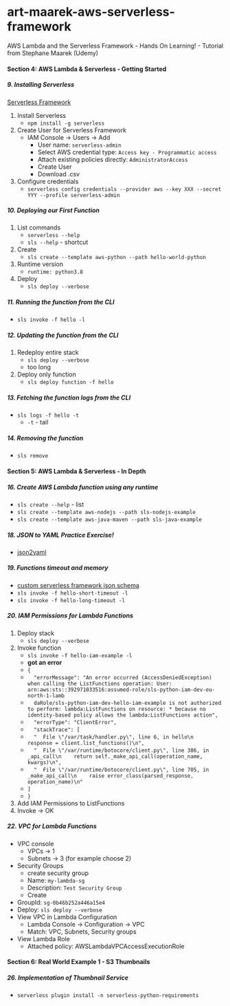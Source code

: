 # art-maarek-aws-serverless-framework
AWS Lambda and the Serverless Framework - Hands On Learning!  - Tutorial from Stephane Maarek (Udemy)

####  Section 4: AWS Lambda & Serverless - Getting Started

#####  9. Installing Serverless

[Serverless Framework](https://www.serverless.com/)
1.  Install Serverless
    -  `npm install -g serverless`
2.  Create User for Serverless Framework
    -  IAM Console -> Users -> Add
        -  User name: `serverless-admin`
        -  Select AWS credential type: `Access key - Programmatic access`
        -  Attach existing policies directly: `AdministratorAccess`
        -  Create User
        -  Download .csv
3.  Configure credentials
    -  `serverless config credentials --provider aws --key XXX --secret YYY --profile serverless-admin`

#####  10. Deploying our First Function

1.  List commands
    -  `serverless --help`
    -  `sls --help` - shortcut
2.  Create 
    -  `sls create --template aws-python --path hello-world-python`
3.  Runtime version
    -  `runtime: python3.8`
4.  Deploy
    -  `sls deploy --verbose`

#####  11. Running the function from the CLI

-  `sls invoke -f hello -l`

#####  12. Updating the function from the CLI

1.  Redeploy entire stack
    -  `sls deploy --verbose`
    -  too long
2.  Deploy only function
    -  `sls deploy function -f hello`

#####  13. Fetching the function logs from the CLI

-  `sls logs -f hello -t`
    - `-t` - tail

#####  14. Removing the function

-  `sls remove`

####  Section 5: AWS Lambda & Serverless - In Depth

#####  16. Create AWS Lambda function using any runtime

-  `sls create --help` - list
-  `sls create --template aws-nodejs --path sls-nodejs-example`
-  `sls create --template aws-java-maven --path sls-java-example`

#####  18. JSON to YAML Practice Exercise!

- [json2yaml](https://www.json2yaml.com/)

#####  19. Functions timeout and memory

-  [custom serverless framework json schema](https://raw.githubusercontent.com/softprops/serverless-yml-schema/master/serverless-schema.json)
-  `sls invoke -f hello-short-timeout -l`
-  `sls invoke -f hello-long-timeout -l`

#####  20. IAM Permissions for Lambda Functions

1.  Deploy stack
    -  `sls deploy --verbose`
2.  Invoke function    
    -  `sls invoke -f hello-iam-example -l`
    -  **got an error**   
    -  `{`
    -  `  "errorMessage": "An error occurred (AccessDeniedException) when calling the ListFunctions operation: User: arn:aws:sts::392971033516:assumed-role/sls-python-iam-dev-eu-north-1-lamb`
    -  `  daRole/sls-python-iam-dev-hello-iam-example is not authorized to perform: lambda:ListFunctions on resource: * because no identity-based policy allows the lambda:ListFunctions action",`
    -  `  "errorType": "ClientError",`
    -  `  "stackTrace": [`
    -  `  "  File \"/var/task/handler.py\", line 6, in hello\n    response = client.list_functions()\n",`
    -  `  "  File \"/var/runtime/botocore/client.py\", line 386, in _api_call\n    return self._make_api_call(operation_name, kwargs)\n",`
    -  `  "  File \"/var/runtime/botocore/client.py\", line 705, in _make_api_call\n    raise error_class(parsed_response, operation_name)\n"`
    -  `]`
    -  `}`
3.  Add IAM Permissions to ListFunctions
4.  Invoke -> OK

#####  22. VPC for Lambda Functions

-  VPC console
    -  VPCs -> 1
    -  Subnets -> 3 (for example choose 2)
-  Security Groups
    -  create security group
    -  Name: `my-lambda-sg`
    -  Description: `Test Security Group`
    -  Create
-  GroupId: `sg-0b46b252a446a15e4`
-  Deploy: `sls deploy --verbose`
-  View VPC in Lambda Configuration
    -  Lambda Console -> Configuration -> VPC
    -  Match: VPC, Subnets, Security groups
-  View Lambda Role
    -  Attached policy: AWSLambdaVPCAccessExecutionRole

####  Section 6: Real World Example 1 - S3 Thumbnails

#####  26. Implementation of Thumbnail Service

-  `serverless plugin install -n serverless-python-requirements`

